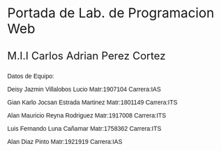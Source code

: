 <html>
<head>
</head>
<p style="font-size: 30px ">Portada de Lab. de Programacion Web<p>
<p style="font-size: x-large">M.I.I Carlos Adrian Perez Cortez<p>
<font face="Comic Sans MS,Arial,Verdana">Datos de Equipo:<p>
<font face="Comic Sans MS,Arial,Verdana">Deisy Jazmin Villalobos Lucio Matr:1907104 Carrera:IAS<p>
<font face="Comic Sans MS,Arial,Verdana">Gian Karlo Jocsan Estrada Martinez Matr:1801149 Carrera:ITS<p>
<font face="Comic Sans MS,Arial,Verdana">Alan Mauricio Reyna Rodriguez Matr:1917008 Carrera:ITS<p>
<font face="Comic Sans MS,Arial,Verdana">Luis Fernando Luna Cañamar Matr:1758362 Carrera:ITS<p>
<font face="Comic Sans MS,Arial,Verdana">Alan Diaz Pinto Matr:1921919 Carrera:IAS<p>
<body> 
